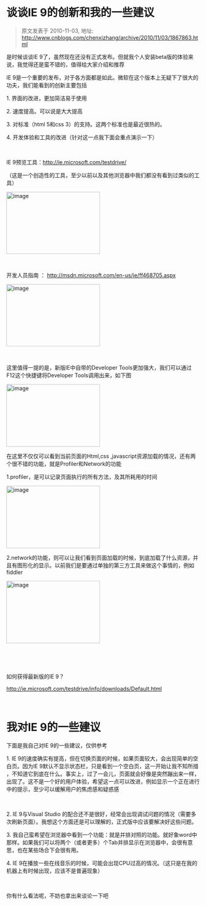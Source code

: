# 谈谈IE 9的创新和我的一些建议 
> 原文发表于 2010-11-03, 地址: http://www.cnblogs.com/chenxizhang/archive/2010/11/03/1867863.html 


<p>是时候谈谈IE 9了，虽然现在还没有正式发布。但就我个人安装beta版的体验来说，我觉得还是蛮不错的，值得给大家介绍和推荐</p> <p>IE 9是一个重要的发布，对于各方面都是如此。微软在这个版本上无疑下了很大的功夫，我们能看到的创新主要包括</p> <p>1. 界面的改进，更加简洁易于使用</p> <p>2. 速度提高。可以说是大大提高</p> <p>3. 对标准（html 5和css 3）的支持。这两个标准也是最近很热的。</p> <p>4. 开发体验和工具的改进（针对这一点我下面会重点演示一下）</p> <p>&nbsp;</p> <p>IE 9预览工具：<a title="http://ie.microsoft.com/testdrive/" href="http://ie.microsoft.com/testdrive/">http://ie.microsoft.com/testdrive/</a>&nbsp;</p> <p>（这是一个创造性的工具，至少以前以及其他浏览器中我们都没有看到过类似的工具）</p> <p><a href="http://www.xizhang.com/blogimages/578b7b0ee45d_984C/image.png"><img title="image" border="0" alt="image" src="http://www.xizhang.com/blogimages/578b7b0ee45d_984C/image_thumb.png" width="244" height="162"></a></p> <p>&nbsp;</p> <p>开发人员指南 ： <a title="http://msdn.microsoft.com/en-us/ie/ff468705.aspx" href="http://msdn.microsoft.com/en-us/ie/ff468705.aspx">http://msdn.microsoft.com/en-us/ie/ff468705.aspx</a></p> <p><a href="http://www.xizhang.com/blogimages/578b7b0ee45d_984C/image_3.png"><img title="image" border="0" alt="image" src="http://www.xizhang.com/blogimages/578b7b0ee45d_984C/image_thumb_3.png" width="244" height="162"></a></p> <p>&nbsp;</p> <p>这里值得一提的是，新版IE中自带的Developer Tools更加强大，我们可以通过F12这个快捷键将Developer Tools调用出来，如下图</p> <p><a href="http://www.xizhang.com/blogimages/578b7b0ee45d_984C/image_4.png"><img title="image" border="0" alt="image" src="http://www.xizhang.com/blogimages/578b7b0ee45d_984C/image_thumb_4.png" width="244" height="163"></a></p> <p>在这里不仅仅可以看到当前页面的Html,css ,javascript资源加载的情况，还有两个很不错的功能，就是Profiler和Network的功能</p> <p>1.profiler，是可以记录页面执行的所有方法，及其所耗用的时间</p> <p><a href="http://www.xizhang.com/blogimages/578b7b0ee45d_984C/image_5.png"><img title="image" border="0" alt="image" src="http://www.xizhang.com/blogimages/578b7b0ee45d_984C/image_thumb_5.png" width="244" height="163"></a></p> <p>2.network的功能，则可以让我们看到页面加载的时候，到底加载了什么资源，并且有图形化的显示。以前我们是要通过单独的第三方工具来做这个事情的，例如fiddler</p> <p><a href="http://www.xizhang.com/blogimages/578b7b0ee45d_984C/image_6.png"><img title="image" border="0" alt="image" src="http://www.xizhang.com/blogimages/578b7b0ee45d_984C/image_thumb_6.png" width="244" height="163"></a></p> <p>&nbsp;</p> <p>&nbsp;</p> <p>如何获得最新版的IE 9？</p> <p><a title="http://ie.microsoft.com/testdrive/info/downloads/Default.html" href="http://ie.microsoft.com/testdrive/info/downloads/Default.html">http://ie.microsoft.com/testdrive/info/downloads/Default.html</a></p> <p>&nbsp;</p> <h1>我对IE 9的一些建议</h1> <p>下面是我自己对IE 9的一些建议，仅供参考</p> <p>1. IE 9的速度确实有提高，但在切换页面的时候，如果页面较大，会出现简单的空白页。因为IE 9默认不显示状态栏，只是看到一个空白页，这一开始让我不知所措 ，不知道它到底在什么。事实上，过了一会儿，页面就会好像是突然蹦出来一样，出现了。这不是一个好的用户体验，希望这一点可以改进，例如显示一个正在进行中的提示，至少可以缓解用户的焦虑感和疑惑感</p> <p>&nbsp;</p> <p>2. IE 9与Visual Studio 的配合还不是很好，经常会出现调试问题的情况（需要多次刷新页面）。我想这个方面还是可以理解的，正式版中应该要解决好这些问题。</p> <p>3. 我自己蛮希望在浏览器中看到一个功能：就是并排对照的功能。就好象word中那样。如果我们可以将两个（或者更多）个Tab并排显示在浏览器中，会很有意思，也在某些场合下会很有用。</p> <p>4. IE 9在播放一些在线音乐的时候，可能会出现CPU过高的情况。（这只是在我的机器上有时候出现，应该不是普遍现象）</p> <p>&nbsp;</p> <p>你有什么看法呢，不妨也拿出来谈论一下吧</p>